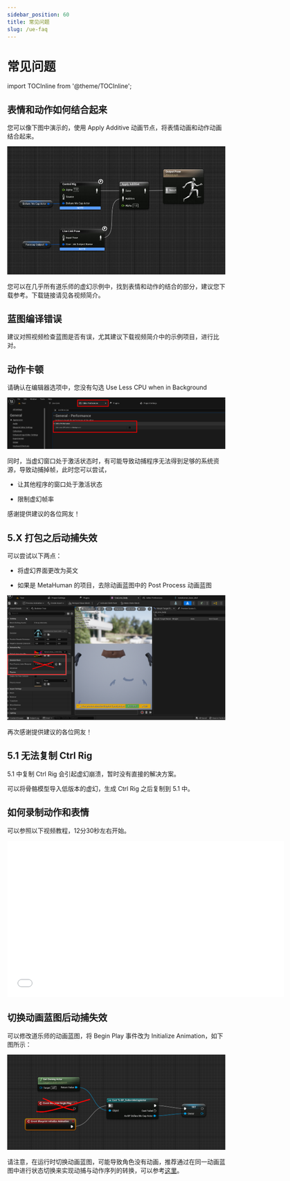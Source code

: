 ```yaml
---
sidebar_position: 60
title: 常见问题
slug: /ue-faq
---	
```


# 常见问题

import TOCInline from '@theme/TOCInline';

<TOCInline toc={toc} />

## 表情和动作如何结合起来

您可以像下图中演示的，使用 Apply Additive 动画节点，将表情动画和动作动画结合起来。

![](../../img/20231113153601.jpg)

您可以在几乎所有道乐师的虚幻示例中，找到表情和动作的结合的部分，建议您下载参考。下载链接请见各视频简介。

## 蓝图编译错误

建议对照视频检查蓝图是否有误，尤其建议下载视频简介中的示例项目，进行比对。

## 动作卡顿

请确认在编辑器选项中，您没有勾选 Use Less CPU when in Background

![](../../img/2024_08_13_19_58_26.png)

同时，当虚幻窗口处于激活状态时，有可能导致动捕程序无法得到足够的系统资源，导致动捕掉帧，此时您可以尝试，

- 让其他程序的窗口处于激活状态

- 限制虚幻帧率

感谢提供建议的各位网友！

## 5.X 打包之后动捕失效

可以尝试以下两点：

- 将虚幻界面更改为英文

- 如果是 MetaHuman 的项目，去除动画蓝图中的 Post Process 动画蓝图

![](../../img/2023_11_03_23_28_05-DollarsMetaHuman_FC.png)

再次感谢提供建议的各位网友！

## 5.1 无法复制 Ctrl Rig

5.1 中复制 Ctrl Rig 会引起虚幻崩溃，暂时没有直接的解决方案。

可以将骨骼模型导入低版本的虚幻，生成 Ctrl Rig 之后复制到 5.1 中。

## 如何录制动作和表情

可以参照以下视频教程，12分30秒左右开始。

<iframe src="//player.bilibili.com/player.html?bvid=BV1n14y1N7QU&autoplay=0&t=757.9" width="640" height="360" scrolling="no" border="0" frameborder="no" framespacing="0" allowfullscreen="true"> </iframe>

## 切换动画蓝图后动捕失效

可以修改道乐师的动画蓝图，将 Begin Play 事件改为 Initialize Animation，如下图所示：

![](../../img/566c2b857ae79a7f2b2c60a417bb0bb21911024894.png)

请注意，在运行时切换动画蓝图，可能导致角色没有动画，推荐通过在同一动画蓝图中进行状态切换来实现动捕与动作序列的转换，可以参考[这里](/ue-adv)。


